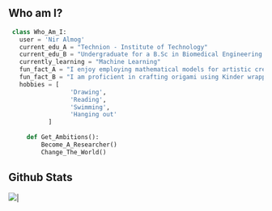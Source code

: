 ## Who am I?

 ```python
  class Who_Am_I:
    user = 'Nir Almog'
	current_edu_A = "Technion - Institute of Technology"
    current_edu_B = "Undergraduate for a B.Sc in Biomedical Engineering and Physics"
    currently_learning = "Machine Learning"
    fun_fact_A = "I enjoy employing mathematical models for artistic creation"
    fun_fact_B = "I am proficient in crafting origami using Kinder wrappings"
	hobbies = [
                  'Drawing',
                  'Reading',
	              'Swimming',
	              'Hanging out'
			]
	
	  def Get_Ambitions():
		  Become_A_Researcher()
		  Change_The_World()

 ```

## Github Stats

<img src="https://github-readme-stats.vercel.app/api/top-langs/?username=Nir-Al&layout=compact&theme=github_bright"/>|
